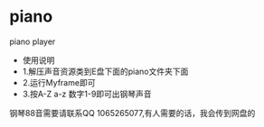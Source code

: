 # piano
piano player
 * 使用说明
 * 1.解压声音资源类到E盘下面的piano文件夹下面
 * 2.运行Myframe即可
 * 3.按A-Z a-z 数字1-9即可出钢琴声音

钢琴88音需要请联系QQ 1065265077,有人需要的话，我会传到网盘的
